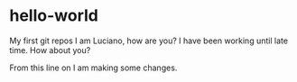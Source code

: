 # hello-world
My first git repos
I am Luciano, how are you?
I have been working until late time. 
How about you?

From this line on I am making some changes.
